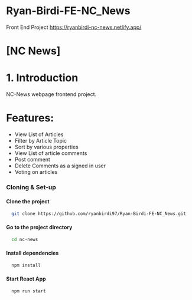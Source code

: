 # Ryan-Birdi-FE-NC_News

Front End Project https://ryanbirdi-nc-news.netlify.app/

# [NC News]

# 1. Introduction

NC-News webpage frontend project.

# Features:

- View List of Articles
- Filter by Article Topic
- Sort by various properties
- View List of article comments
- Post comment
- Delete Comments as a signed in user
- Voting on articles

### Cloning & Set-up

#### Clone the project

```bash
  git clone https://github.com/ryanbirdi97/Ryan-Birdi-FE-NC_News.git
```

#### Go to the project directory

```bash
  cd nc-news
```

#### Install dependencies

```bash
  npm install
```

#### Start React App

```bash
  npm run start
```
